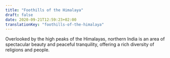 ```yaml
---
title: "Foothills of the Himalaya"
draft: false
date: 2020-09-21T12:59:23+02:00
translationKey: "foothills-of-the-himalaya"
---
```

Overlooked by the high peaks of the Himalayas, northern India is an area of spectacular beauty and peaceful tranquility, offering a rich diversity of religions and people.